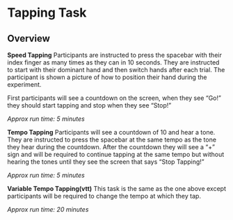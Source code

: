 # Tapping Task

## Overview

**Speed Tapping** 
Participants are instructed to press the spacebar with their index finger as many times as they can in 10 seconds. They are instructed to start with their dominant hand and then switch hands after each trial. The participant is shown a picture of how to position their hand during the experiment. 

First participants will see a countdown on the screen, when they see “Go!” they should start tapping and stop when they see “Stop!”

_Approx run time: 5 minutes_

**Tempo Tapping** 
Participants will see a countdown of 10 and hear a tone. They are instructed to press the spacebar at the same tempo as the tone they hear during the countdown. After the countdown they will see a “+” sign and will be required to continue tapping at the same tempo but without hearing the tones until they see the screen that says “Stop Tapping!” 

_Approx run time: 5 minutes_

**Variable Tempo Tapping(vtt)**
This task is the same as the one above except participants will be required to change the tempo at which they tap. 

_Approx run time: 20 minutes_
